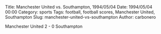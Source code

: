 Title: Manchester United vs. Southampton, 1994/05/04
Date: 1994/05/04 00:00
Category: sports
Tags: football, football scores, Manchester United, Southampton
Slug: manchester-united-vs-southampton
Author: carbonero


Manchester United 2 - 0 Southampton
